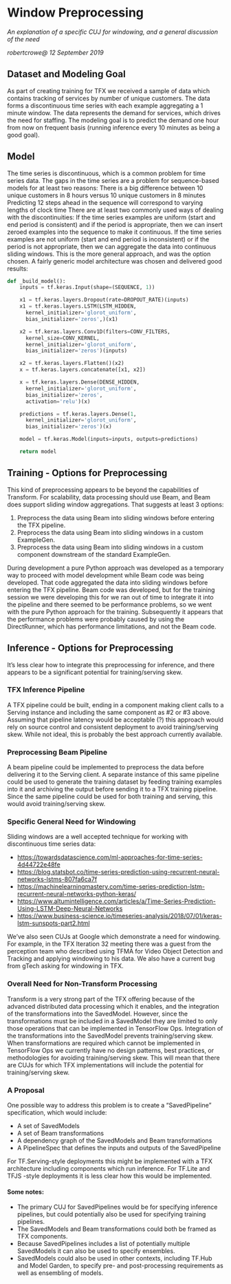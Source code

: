 # Window Preprocessing

_An explanation of a specific CUJ for windowing, and a general discussion of the need_

_robertcrowe@ 12 September 2019_

## Dataset and Modeling Goal

As part of creating training for TFX we received a sample of data which contains tracking of services by number of unique customers. The data forms a discontinuous time series with each example aggregating a 1 minute window.  The data represents the demand for services, which drives the need for staffing.  The modeling goal is to predict the demand one hour from now on frequent basis (running inference every 10 minutes as being a good goal).

## Model

The time series is discontinuous, which is a common problem for time series data.  The gaps in the time series are a problem for sequence-based models for at least two reasons:
There is a big difference between 10 unique customers in 8 hours versus 10 unique customers in 8 minutes
Predicting 12 steps ahead in the sequence will correspond to varying lengths of clock time
There are at least two commonly used ways of dealing with the discontinuities:
If the time series examples are uniform (start and end period is consistent) and if the period is appropriate, then we can insert zeroed examples into the sequence to make it continuous.
If the time series examples are not uniform (start and end period is inconsistent) or if the period is not appropriate, then we can aggregate the data into continuous sliding windows.  This is the more general approach, and was the option chosen.
A fairly generic model architecture was chosen and delivered good results:

```python
def _build_model():
    inputs = tf.keras.Input(shape=(SEQUENCE, 1))

    x1 = tf.keras.layers.Dropout(rate=DROPOUT_RATE)(inputs)
    x1 = tf.keras.layers.LSTM(LSTM_HIDDEN,
      kernel_initializer='glorot_uniform',
      bias_initializer='zeros',)(x1)

    x2 = tf.keras.layers.Conv1D(filters=CONV_FILTERS,
      kernel_size=CONV_KERNEL,
      kernel_initializer='glorot_uniform',
      bias_initializer='zeros')(inputs)

    x2 = tf.keras.layers.Flatten()(x2)
    x = tf.keras.layers.concatenate([x1, x2])

    x = tf.keras.layers.Dense(DENSE_HIDDEN,
      kernel_initializer='glorot_uniform',
      bias_initializer='zeros',
      activation='relu')(x)

    predictions = tf.keras.layers.Dense(1,
      kernel_initializer='glorot_uniform',
      bias_initializer='zeros')(x)

    model = tf.keras.Model(inputs=inputs, outputs=predictions)

    return model
```

## Training - Options for Preprocessing

This kind of preprocessing appears to be beyond the capabilities of Transform.
For scalability, data processing should use Beam, and Beam does support sliding window aggregations.  That suggests at least 3 options:

1. Preprocess the data using Beam into sliding windows before entering the TFX pipeline.
1. Preprocess the data using Beam into sliding windows in a custom ExampleGen.
1. Preprocess the data using Beam into sliding windows in a custom component downstream of the standard ExampleGen.

During development a pure Python approach was developed as a temporary way to proceed with model development while Beam code was being developed.  That code aggregated the data into sliding windows before entering the TFX pipeline.
Beam code was developed, but for the training session we were developing this for we ran out of time to integrate it into the pipeline and there seemed to be performance problems, so we went with the pure Python approach for the training.  Subsequently it appears that the performance problems were probably caused by using the DirectRunner, which has performance limitations, and not the Beam code.

## Inference - Options for Preprocessing

It’s less clear how to integrate this preprocessing for inference, and there appears to be a significant potential for training/serving skew.

### TFX Inference Pipeline

A TFX pipeline could be built, ending in a component making client calls to a Serving instance and including the same component as #2 or #3 above.  Assuming that pipeline latency would be acceptable (?) this approach would rely on source control and consistent deployment to avoid training/serving skew.  While not ideal, this is probably the best approach currently available.

### Preprocessing Beam Pipeline

A beam pipeline could be implemented to preprocess the data before delivering it to the Serving client.  A separate instance of this same pipeline could be used to generate the training dataset by feeding training examples into it and archiving the output before sending it to a TFX training pipeline.  Since the same pipeline could be used for both training and serving, this would avoid training/serving skew.

### Specific General Need for Windowing

Sliding windows are a well accepted technique for working with discontinuous time series data:

* https://towardsdatascience.com/ml-approaches-for-time-series-4d44722e48fe
* https://blog.statsbot.co/time-series-prediction-using-recurrent-neural-networks-lstms-807fa6ca7f
* https://machinelearningmastery.com/time-series-prediction-lstm-recurrent-neural-networks-python-keras/
* https://www.altumintelligence.com/articles/a/Time-Series-Prediction-Using-LSTM-Deep-Neural-Networks
* https://www.business-science.io/timeseries-analysis/2018/07/01/keras-lstm-sunspots-part2.html

We’ve also seen CUJs at Google which demonstrate a need for windowing.  For example, in the TFX Iteration 32 meeting there was a guest from the perception team who described using TFMA for Video Object Detection and Tracking and applying windowing to his data.
We also have a current bug from gTech asking for windowing in TFX.

### Overall Need for Non-Transform Processing

Transform is a very strong part of the TFX offering because of the advanced distributed data processing which it enables, and the integration of the transformations into the SavedModel.  However, since the transformations must be included in a SavedModel they are limited to only those operations that can be implemented in TensorFlow Ops.
Integration of the transformations into the SavedModel prevents training/serving skew.  When transformations are required which cannot be implemented in TensorFlow Ops we currently have no design patterns, best practices, or methodologies for avoiding training/serving skew.  This will mean that there are CUJs for which TFX implementations will include the potential for training/serving skew.

### A Proposal

One possible way to address this problem is to create a “SavedPipeline” specification, which would include:
* A set of SavedModels
* A set of Beam transformations
* A dependency graph of the SavedModels and Beam transformations
* A PipelineSpec that defines the inputs and outputs of the SavedPipeline

For TF.Serving-style deployments this might be implemented with a TFX architecture including components which run inference.  For TF.Lite and TFJS -style deployments it is less clear how this would be implemented.

#### Some notes:

* The primary CUJ for SavedPipelines would be for specifying inference pipelines, but could potentially also be used for specifying training pipelines.
* The SavedModels and Beam transformations could both be framed as TFX components.
* Because SavedPipelines includes a list of potentially multiple SavedModels it can also be used to specify ensembles.
* SavedModels could also be used in other contexts, including TF.Hub and Model Garden, to specify pre- and post-processing requirements as well as ensembling of models.
